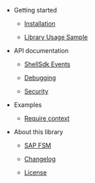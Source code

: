 <!-- docs/_sidebar.md -->

- Getting started

  - [Installation](installation.md)

  - [Library Usage Sample](usage-sample.md)

- API documentation

  - [ShellSdk Events](events.md)

  - [Debugging](debugging.md)

  - [Security](security.md)

- Examples

  - [Require context](examples.md)

- About this library

  - [SAP FSM](fsm.md)

  - [Changelog](changelog)

  - [License](license.md)
